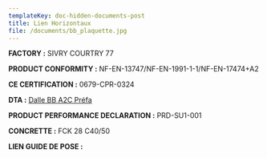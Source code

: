 ```yaml
---
templateKey: doc-hidden-documents-post
title: Lien Horizontaux
file: /documents/bb_plaquette.jpg
---
```

**FACTORY :** SIVRY COURTRY 77

**P﻿RODUCT CONFORMITY :** NF-EN-13747/NF-EN-1991-1-1/NF-EN-17474+A2

**C﻿E CERTIFICATION :** 0679-CPR-0324

**D﻿TA :** [Dalle BB A2C Préfa](https://a2cdoc.com/produit/document-technique-dapplication-dalle-bb/)[](https://a2cdoc.com/produit/doc-a/)

**P﻿RODUCT PERFORMANCE DECLARATION :** PRD-SU1-001

**C﻿ONCRETTE :** FCK 28 C40/50

**L﻿IEN GUIDE DE POSE :**
